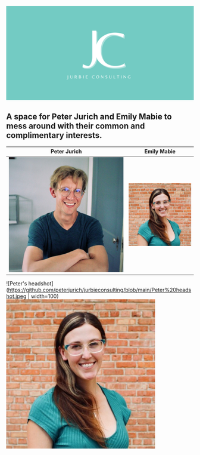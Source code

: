 ![Jurbie Consulting Logo Banner](https://github.com/peterjurich/jurbieconsulting/blob/main/Jurbie%20Consulting%20Banner.png)

## A space for Peter Jurich and Emily Mabie to mess around with their common and complimentary interests.

Peter Jurich             |  Emily Mabie
:-------------------------:|:-------------------------:
![Peter's headshot](https://github.com/peterjurich/jurbieconsulting/blob/main/Peter%20headshot.jpeg)  |  ![Emily's Headshot](https://github.com/peterjurich/jurbieconsulting/blob/main/Emily%20headshot.jpeg)


![Peter's headshot](https://github.com/peterjurich/jurbieconsulting/blob/main/Peter%20headshot.jpeg | width=100) ![Emily's Headshot](https://github.com/peterjurich/jurbieconsulting/blob/main/Emily%20headshot.jpeg)


